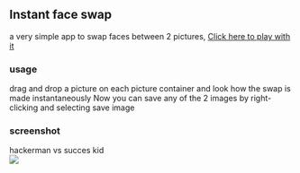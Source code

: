 ## Instant face swap
 a very simple app to swap faces between 2 pictures, [Click here to play with it](https://rawgit.com/DavidLanderosAlcala/instant-face-swap/master/faceswap.html)
### usage
drag and drop a picture on each picture container and look how the swap is made instantaneously
Now you can save any of the 2 images by right-clicking and selecting save image

### screenshot
hackerman vs succes kid <br>
<img src="https://image.ibb.co/jaxau6/Untitled.png">
